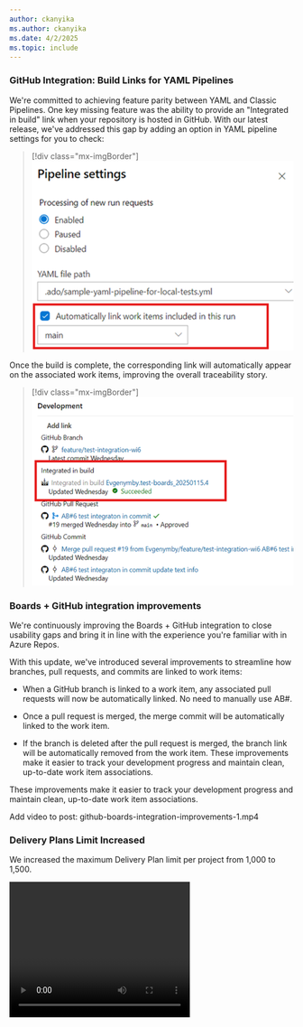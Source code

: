 ```yaml
---
author: ckanyika
ms.author: ckanyika
ms.date: 4/2/2025
ms.topic: include
---
```


### GitHub Integration: Build Links for YAML Pipelines

We're committed to achieving feature parity between YAML and Classic Pipelines. One key missing feature was the ability to provide an "Integrated in build" link when your repository is hosted in GitHub. With our latest release, we've addressed this gap by adding an option in YAML pipeline settings for you to check:

> [!div class="mx-imgBorder"]
> [![Screenshot of automatically link work items.](../../media/252-boards-01.png "Screenshot of automatically link work items")](../../media/252-boards-01.png#lightbox)

Once the build is complete, the corresponding link will automatically appear on the associated work items, improving the overall traceability story.

> [!div class="mx-imgBorder"]
> [![Screenshot of integrated in build.](../../media/252-boards-02.png "Screenshot of integrated in build")](../../media/252-boards-02.png#lightbox)

### Boards + GitHub integration improvements

We're continuously improving the Boards + GitHub integration to close usability gaps and bring it in line with the experience you're familiar with in Azure Repos.

With this update, we've introduced several improvements to streamline how branches, pull requests, and commits are linked to work items:

* When a GitHub branch is linked to a work item, any associated pull requests will now be automatically linked. No need to manually use AB#.

* Once a pull request is merged, the merge commit will be automatically linked to the work item.

* If the branch is deleted after the pull request is merged, the branch link will be automatically removed from the work item.
These improvements make it easier to track your development progress and maintain clean, up-to-date work item associations.

These improvements make it easier to track your development progress and maintain clean, up-to-date work item associations.


Add video to post: 
github-boards-integration-improvements-1.mp4

### Delivery Plans Limit Increased

We increased the maximum Delivery Plan limit per project from 1,000 to 1,500.

<video width="320" height="240" controls>
  <source src="github-boards-integration-improvements-1.mp4" type="video/mp4">
  Your browser does not support the video tag.
</video>
